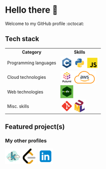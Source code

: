 # Hello there 👋

Welcome to my GitHub profile :octocat:

## Tech stack

<table>
<tr>
    <th>Category</th>
    <th>Skills</th>
</tr>
<tr>
    <td>Programming languages</td>
    <td>
        <img src="./assets/tech-stack/c++.svg" align="left" alt="git" height='42px'/>
        <img src="./assets/tech-stack/python.svg" align="left" alt="git" height='42px'/>  
        <img src="./assets/tech-stack/javascript.svg" align="left" alt="git" height='42px'/>  
    </td>
</tr>
<tr>
    <td>Cloud technologies</td>
    <td>
        <img src="./assets/tech-stack/pulumi-logo.png" align="left" alt="git" height='42px'/>
        <img src="./assets/tech-stack/aws-logo.png" align="left" alt="git" height='42px'/>
    </td>
</tr>
<tr>
    <td>Web technologies</td>
    <td>
        <img src="./assets/tech-stack/nodejs-logo.png" align="left" alt="git" height='42px'/> 
    </td>
</tr>
<tr>
    <td>Misc. skills</td>
    <td>
        <img src="./assets/tech-stack/git-scm.svg" align="left" alt="git" height='42px'/> 
        <img src="./assets/tech-stack/uml-logo.svg" align="left" alt="git" height='42px'/> 
    </td>
</tr>
</table>

## Featured project(s)



### My other profiles

<div>
<a href="https://www.kaggle.com/strawhatsai"><img src="./assets/tech-stack/kaggle.png" width=50/></a>
<a href="https://leetcode.com/strawhatsai/"><img src="./assets/tech-stack/leetcode.svg" width=50/></a>
<a href="https://www.linkedin.com/in/dutt-sai/"><img src="./assets/tech-stack/linkedin.svg" width=50/></a>
</div>
